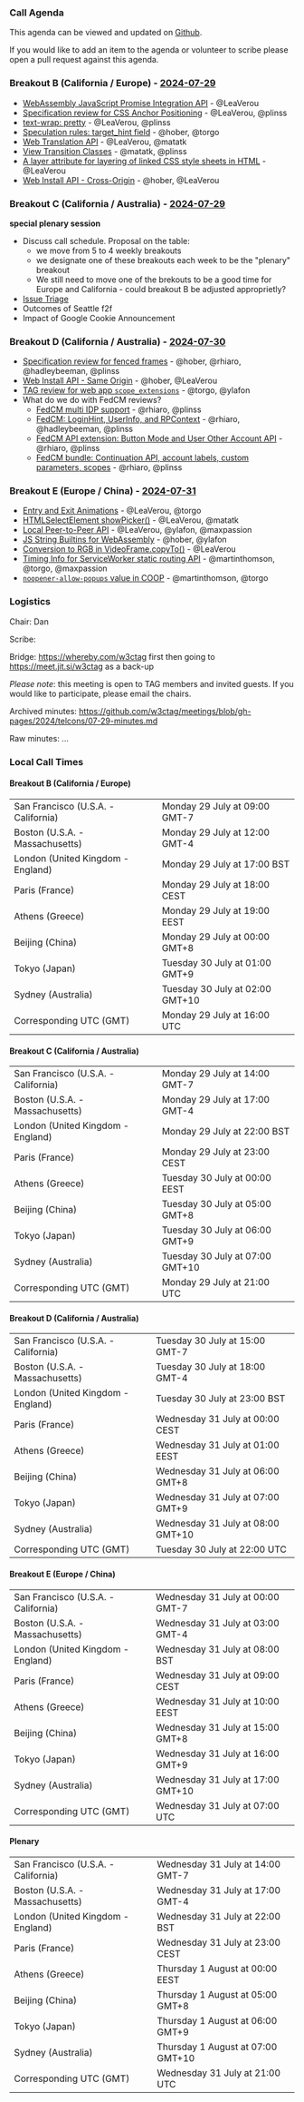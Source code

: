 ### Call Agenda

This agenda can be viewed and updated on [Github](https://github.com/w3ctag/meetings/blob/gh-pages/2024/telcons/07-29-agenda.md).

If you would like to add an item to the agenda or volunteer to scribe please open a pull request against this agenda.

### Breakout B (California / Europe)  - [2024-07-29](https://www.timeanddate.com/worldclock/converter.html?iso=20240729T160000&p1=224&p2=43&p3=136&p4=195&p5=26&p6=33&p7=248&p8=235)

* [WebAssembly JavaScript Promise Integration API](https://github.com/w3ctag/design-reviews/issues/809) - @LeaVerou
* [Specification review for CSS Anchor Positioning](https://github.com/w3ctag/design-reviews/issues/848) - @LeaVerou, @plinss
* [text-wrap: pretty](https://github.com/w3ctag/design-reviews/issues/864) - @LeaVerou, @plinss
* [Speculation rules: target_hint field](https://github.com/w3ctag/design-reviews/issues/931) - @hober, @torgo
* [Web Translation API](https://github.com/w3ctag/design-reviews/issues/948) - @LeaVerou, @matatk
* [View Transition Classes](https://github.com/w3ctag/design-reviews/issues/938) - @matatk, @plinss
* [A layer attribute for layering of linked CSS style sheets in HTML](https://github.com/w3ctag/design-reviews/issues/970) - @LeaVerou
* [Web Install API - Cross-Origin](https://github.com/w3ctag/design-reviews/issues/946) - @hober, @LeaVerou

### Breakout C (California / Australia) - [2024-07-29](https://www.timeanddate.com/worldclock/converter.html?iso=20240729T210000&p1=224&p2=43&p3=136&p4=195&p5=26&p6=33&p7=248&p8=235)

**special plenary session**

* Discuss call schedule. Proposal on the table:
  * we move from 5 to 4 weekly breakouts
  * we designate one of these breakouts each week to be the "plenary" breakout
  * We still need to move one of the brekouts to be a good time for Europe and California - could breakout B be adjusted approprietly?
* [Issue Triage](https://github.com/w3ctag/design-reviews/issues?q=is%3Aissue+is%3Aopen+label%3A%22Progress%3A+untriaged%22)
* Outcomes of Seattle f2f
* Impact of Google Cookie Announcement

### Breakout D (California / Australia) - [2024-07-30](https://www.timeanddate.com/worldclock/converter.html?iso=20240730T220000&p1=224&p2=43&p3=136&p4=195&p5=26&p6=33&p7=248&p8=235)
* [Specification review for fenced frames](https://github.com/w3ctag/design-reviews/issues/838) - @hober, @rhiaro, @hadleybeeman, @plinss
* [Web Install API - Same Origin](https://github.com/w3ctag/design-reviews/issues/888) - @hober, @LeaVerou
* [TAG review for web app `scope_extensions`](https://github.com/w3ctag/design-reviews/issues/875) - @torgo, @ylafon
* What do we do with FedCM reviews?
  * [FedCM multi IDP support](https://github.com/w3ctag/design-reviews/issues/803) - @rhiaro, @plinss
  * [FedCM: LoginHint, UserInfo, and RPContext](https://github.com/w3ctag/design-reviews/issues/839) - @rhiaro, @hadleybeeman, @plinss
  * [FedCM API extension: Button Mode and User Other Account API](https://github.com/w3ctag/design-reviews/issues/935) - @rhiaro, @plinss
  * [FedCM bundle: Continuation API, account labels, custom parameters, scopes](https://github.com/w3ctag/design-reviews/issues/945) - @rhiaro, @plinss

### Breakout E (Europe / China) - [2024-07-31](https://www.timeanddate.com/worldclock/converter.html?iso=20240731T070000&p1=224&p2=43&p3=136&p4=195&p5=26&p6=33&p7=248&p8=235)
* [Entry and Exit Animations](https://github.com/w3ctag/design-reviews/issues/829) - @LeaVerou, @torgo
* [HTMLSelectElement showPicker()](https://github.com/w3ctag/design-reviews/issues/900) - @LeaVerou, @matatk
* [Local Peer-to-Peer API](https://github.com/w3ctag/design-reviews/issues/932) - @LeaVerou, @ylafon, @maxpassion
* [JS String Builtins for WebAssembly](https://github.com/w3ctag/design-reviews/issues/940) - @hober, @ylafon
* [Conversion to RGB in VideoFrame.copyTo()](https://github.com/w3ctag/design-reviews/issues/951) - @LeaVerou
* [Timing Info for ServiceWorker static routing API](https://github.com/w3ctag/design-reviews/issues/958) - @martinthomson, @torgo, @maxpassion
* [`noopener-allow-popups` value in COOP](https://github.com/w3ctag/design-reviews/issues/964) - @martinthomson, @torgo

### Logistics

Chair: Dan

Scribe:

Bridge: https://whereby.com/w3ctag first then going to https://meet.jit.si/w3ctag as a back-up

*Please note*: this meeting is open to TAG members and invited guests. If you would like to participate, please email the chairs.

Archived minutes: https://github.com/w3ctag/meetings/blob/gh-pages/2024/telcons/07-29-minutes.md

Raw minutes: ...


### Local Call Times

#### Breakout B (California / Europe) 

<table>
<tr><td> San Francisco (U.S.A. - California) <td> Monday 29 July at 09:00 GMT-7</td></tr>
<tr><td> Boston (U.S.A. - Massachusetts) <td> Monday 29 July at 12:00 GMT-4</td></tr>
<tr><td> London (United Kingdom - England) <td> Monday 29 July at 17:00 BST</td></tr>
<tr><td> Paris (France) <td> Monday 29 July at 18:00 CEST</td></tr>
<tr><td> Athens (Greece) <td> Monday 29 July at 19:00 EEST</td></tr>
<tr><td> Beijing (China) <td> Monday 29 July at 00:00 GMT+8</td></tr>
<tr><td> Tokyo (Japan) <td> Tuesday 30 July at 01:00 GMT+9</td></tr>
<tr><td> Sydney (Australia) <td> Tuesday 30 July at 02:00 GMT+10</td></tr>
<tr><td> Corresponding UTC (GMT) <td> Monday 29 July at 16:00 UTC</td></tr>
</table>

#### Breakout C (California / Australia)

<table>
<tr><td> San Francisco (U.S.A. - California) <td> Monday 29 July at 14:00 GMT-7</td></tr>
<tr><td> Boston (U.S.A. - Massachusetts) <td> Monday 29 July at 17:00 GMT-4</td></tr>
<tr><td> London (United Kingdom - England) <td> Monday 29 July at 22:00 BST</td></tr>
<tr><td> Paris (France) <td> Monday 29 July at 23:00 CEST</td></tr>
<tr><td> Athens (Greece) <td> Tuesday 30 July at 00:00 EEST</td></tr>
<tr><td> Beijing (China) <td> Tuesday 30 July at 05:00 GMT+8</td></tr>
<tr><td> Tokyo (Japan) <td> Tuesday 30 July at 06:00 GMT+9</td></tr>
<tr><td> Sydney (Australia) <td> Tuesday 30 July at 07:00 GMT+10</td></tr>
<tr><td> Corresponding UTC (GMT) <td> Monday 29 July at 21:00 UTC</td></tr>
</table>

#### Breakout D (California / Australia)

<table>
<tr><td> San Francisco (U.S.A. - California) <td> Tuesday 30 July at 15:00 GMT-7</td></tr>
<tr><td> Boston (U.S.A. - Massachusetts) <td> Tuesday 30 July at 18:00 GMT-4</td></tr>
<tr><td> London (United Kingdom - England) <td> Tuesday 30 July at 23:00 BST</td></tr>
<tr><td> Paris (France) <td> Wednesday 31 July at 00:00 CEST</td></tr>
<tr><td> Athens (Greece) <td> Wednesday 31 July at 01:00 EEST</td></tr>
<tr><td> Beijing (China) <td> Wednesday 31 July at 06:00 GMT+8</td></tr>
<tr><td> Tokyo (Japan) <td> Wednesday 31 July at 07:00 GMT+9</td></tr>
<tr><td> Sydney (Australia) <td> Wednesday 31 July at 08:00 GMT+10</td></tr>
<tr><td> Corresponding UTC (GMT) <td> Tuesday 30 July at 22:00 UTC</td></tr>
</table>

#### Breakout E (Europe / China)

<table>
<tr><td> San Francisco (U.S.A. - California) <td> Wednesday 31 July at 00:00 GMT-7</td></tr>
<tr><td> Boston (U.S.A. - Massachusetts) <td> Wednesday 31 July at 03:00 GMT-4</td></tr>
<tr><td> London (United Kingdom - England) <td> Wednesday 31 July at 08:00 BST</td></tr>
<tr><td> Paris (France) <td> Wednesday 31 July at 09:00 CEST</td></tr>
<tr><td> Athens (Greece) <td> Wednesday 31 July at 10:00 EEST</td></tr>
<tr><td> Beijing (China) <td> Wednesday 31 July at 15:00 GMT+8</td></tr>
<tr><td> Tokyo (Japan) <td> Wednesday 31 July at 16:00 GMT+9</td></tr>
<tr><td> Sydney (Australia) <td> Wednesday 31 July at 17:00 GMT+10</td></tr>
<tr><td> Corresponding UTC (GMT) <td> Wednesday 31 July at 07:00 UTC</td></tr>
</table>

#### Plenary

<table>
<tr><td> San Francisco (U.S.A. - California) <td> Wednesday 31 July at 14:00 GMT-7</td></tr>
<tr><td> Boston (U.S.A. - Massachusetts) <td> Wednesday 31 July at 17:00 GMT-4</td></tr>
<tr><td> London (United Kingdom - England) <td> Wednesday 31 July at 22:00 BST</td></tr>
<tr><td> Paris (France) <td> Wednesday 31 July at 23:00 CEST</td></tr>
<tr><td> Athens (Greece) <td> Thursday 1 August at 00:00 EEST</td></tr>
<tr><td> Beijing (China) <td> Thursday 1 August at 05:00 GMT+8</td></tr>
<tr><td> Tokyo (Japan) <td> Thursday 1 August at 06:00 GMT+9</td></tr>
<tr><td> Sydney (Australia) <td> Thursday 1 August at 07:00 GMT+10</td></tr>
<tr><td> Corresponding UTC (GMT) <td> Wednesday 31 July at 21:00 UTC</td></tr>
</table>
